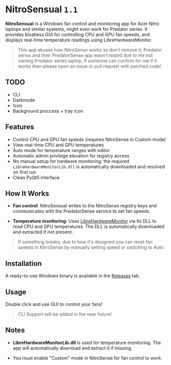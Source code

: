 # NitroSensual `1.1`

**NitroSensual** is a Windows fan control and monitoring app for Acer Nitro laptops and similar systems, might even work for Predator series. It provides bloatless GUI for controlling CPU and GPU fan speeds, and displays real-time temperature readings using LibreHardwareMonitor.

> This app abuses how NitroSense works so don't remove it, Predator series and their PredatorSense app wasn't tested due to me not owning Predator series laptop, if someone can confirm for me if it works then please open an issue or pull request with patched code!

## TODO

- CLI
- Darkmode
- Icon
- Background proccess + tray icon

## Features

- Control CPU and GPU fan speeds (requires NitroSense in Custom mode)
- View real-time CPU and GPU temperatures
- Auto mode for temperature ranges with editor
- Automatic admin privilege elevation for registry access
- No manual setup for hardware monitoring: the required `LibreHardwareMonitorLib.dll` is automatically downloaded and resolved on first run
- Clean PyQt5 interface

## How It Works

- **Fan control**: NitroSensual writes to the NitroSense registry keys and communicates with the PredatorSense service to set fan speeds.

- **Temperature monitoring**: Uses [LibreHardwareMonitor](https://github.com/LibreHardwareMonitor/LibreHardwareMonitor) via its DLL to read CPU and GPU temperatures. The DLL is automatically downloaded and extracted if not present.

> If something breaks, due to how it's designed you can reset fan speeds in NitroSense by manually setting speed or switching to Auto.

## Installation

A ready-to-use Windows binary is available in the [Releases](https://github.com/KRWCLASSIC/NitroSensual/releases) tab.

## Usage

Double click and use GUI to control your fans!

> CLI Support will be added in the near future!

## Notes

- **LibreHardwareMonitorLib.dll** is used for temperature monitoring. The app will automatically download and extract it if missing.

- You must enable "Custom" mode in NitroSense for fan control to work.
